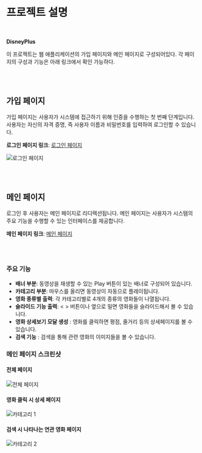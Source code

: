# 프로젝트 설명
<br>


**DisneyPlus**

이 프로젝트는 웹 애플리케이션의 가입 페이지와 메인 페이지로 구성되어있다. 
각 페이지의 구성과 기능은 아래 링크에서 확인 가능하다. 


<br>
<br>

## 가입 페이지

가입 페이지는 사용자가 시스템에 접근하기 위해 인증을 수행하는 첫 번째 단계입니다. 사용자는 자신의 자격 증명, 즉 사용자 이름과 비밀번호를 입력하여 로그인할 수 있습니다.

**로그인 페이지 링크**: [로그인 페이지](http://172.30.1.36:3000)

![로그인 페이지](https://github.com/user-attachments/assets/39c7adce-b188-41ca-bf9a-b8498cd3a6ce)



<br>
<br>

## 메인 페이지

로그인 후 사용자는 메인 페이지로 리디렉션됩니다. 메인 페이지는 사용자가 시스템의 주요 기능을 수행할 수 있는 인터페이스를 제공합니다.

**메인 페이지 링크**: [메인 페이지](http://172.30.1.36:3000/main)

<br>
<br>

### 주요 기능

- **배너 부분**: 동영상을 재생할 수 있는 Play 버튼이 있는 배너로 구성되어 있습니다.
- **카테고리 부분**: 마우스를 올리면 동영상이 자동으로 플레이됩니다.
- **영화 종류별 출력**: 각 카테고리별로 4개의 종류의 영화들이 나열됩니다.
- **슬라이드 기능 출력**: < > 버튼이나 옆으로 밀면 영화들을 슬라이드해서 볼 수 있습니다.
- **영화 상세보기 모달 생성** : 영화를 클릭하면 평점, 줄거리 등의 상세페이지를 볼 수 있습니다.
- **검색 기능** : 검색을 통해 관련 영화의 이미지들을 볼 수 있습니다.
  




### 메인 페이지 스크린샷

#### 전체 페이지
![전체 페이지](https://github.com/user-attachments/assets/7c03dfd6-e03b-41aa-85dc-323895679ff6)




#### 영화 클릭 시 상세 페이지 
![카테고리 1](https://github.com/user-attachments/assets/1ddf9769-9540-4801-b79e-6da9ebe9e684)




#### 검색 시 나타나는 연관 영화 페이지 
![카테고리 2](https://github.com/user-attachments/assets/9585bef5-ff01-42ef-b6a4-0f7c3a08df77)

